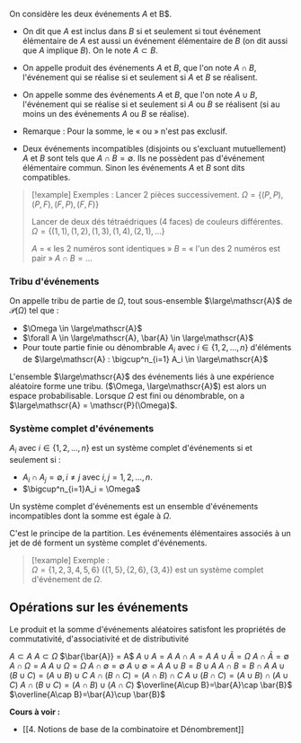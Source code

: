
On considère les deux événements $A$ et B$. 

- On dit que $A$ est inclus dans $B$ si et seulement si tout événement élémentaire de $A$ est aussi un événement élémentaire de $B$ (on dit aussi que $A$ implique $B$).  On le note $A \subset B$. 

- On appelle produit des événements $A$ et $B$, que l'on note $A \cap B$, l'événement qui se réalise si et seulement si $A$ et $B$ se réalisent. 

- On appelle somme des événements $A$ et $B$, que l'on note $A \cup B$, l'événement qui se réalise si et seulement si $A$ ou $B$ se réalisent (si au moins un des événements $A$ ou $B$ se réalise). 
- Remarque : Pour la somme, le « ou » n'est pas exclusif. 

- Deux événements incompatibles (disjoints ou s'excluant mutuellement) $A$ et $B$ sont tels que $A \cap B = \emptyset$. Ils ne possèdent pas d'événement élémentaire commun. Sinon les événements $A$ et $B$ sont dits compatibles. 

>[!example] Exemples : 
>Lancer 2 pièces successivement.
$\Omega = \{ (P, P), (P, F), (F, P), (F, F) \}$ 
> 
> Lancer de deux dés tétraédriques (4 faces) de couleurs différentes.
> $\Omega = \{ (1, 1), (1, 2), (1, 3), (1, 4), (2, 1), \dots \}$ 
> 
> $A$ = « les 2 numéros sont identiques » 
> $B$ = « l'un des 2 numéros est pair » 
> $A \cap B = \dots$

### Tribu d'événements 

On appelle tribu de partie de $\Omega$, tout sous-ensemble $\large\mathscr{A}$ de $\mathscr{P}(\Omega)$ tel que : 
- $\Omega \in \large\mathscr{A}$ 
- $\forall A \in \large\mathscr{A}, \bar{A} \in \large\mathscr{A}$
- Pour toute partie finie ou dénombrable $A_i$ avec $i \in \{ 1, 2, \dots, n \}$ d'éléments de $\large\mathscr{A} : \bigcup^n_{i=1} A_i \in \large\mathscr{A}$ 

L'ensemble $\large\mathscr{A}$ des événements liés à une expérience aléatoire forme une tribu. 
($\Omega, \large\mathscr{A}$) est alors un espace probabilisable. 
Lorsque $\Omega$ est fini ou dénombrable, on a $\large\mathscr{A} = \mathscr{P}(\Omega)$. 

### Système complet d'événements 

$A_i$ avec $i \in \{ 1, 2, \dots, n \}$ est un système complet d'événements si et seulement si : 
- $A_i \cap A_j = \emptyset, i \neq j$ avec $i, j = 1, 2, \dots, n$. 
- $\bigcup^n_{i=1}A_i = \Omega$ 

Un système complet d'événements est un ensemble d'événements incompatibles dont la somme est égale à $\Omega$.

C'est le principe de la partition. 
Les événements élémentaires associés à un jet de dé forment un système complet d'événements. 

>[!example] Exemple :  
> $\Omega = \{ 1, 2, 3, 4, 5, 6 \}$
> $( \{ 1, 5 \}, \{ 2, 6 \}, \{ 3, 4 \} )$ est un système complet d'événement de $\Omega$. 
## Opérations sur les événements 
Le produit et la somme d'événements aléatoires satisfont les propriétés de commutativité, d'associativité et de distributivité

$A \subset A$ 
$A \subset \Omega$ 
$\bar{\bar{A}} = A$ 
$A \cup A = A$
$A \cap A = A$
$A \cup \bar{A} = Ω$
$A \cap \bar{A} = ∅$
$A \cap Ω = A$
$A \cup Ω = Ω$
$A \cap ∅ = ∅$
$A \cup ∅ = A$
$A \cup B = B \cup A$
$A \cap B = B \cap A$
$A \cup (B \cup C) = (A \cup B) \cup C$
$A \cap (B \cap C) = (A \cap B) \cap C$
$A \cup (B \cap C) = (A \cup B) \cap (A \cup C)$
$A \cap (B \cup C) = (A \cap B) \cup (A \cap C)$
$\overline{A\cup B}=\bar{A}\cap \bar{B}$
$\overline{A\cap B}=\bar{A}\cup \bar{B}$

**Cours à voir :** 
- [[4. Notions de base de la combinatoire et Dénombrement]]